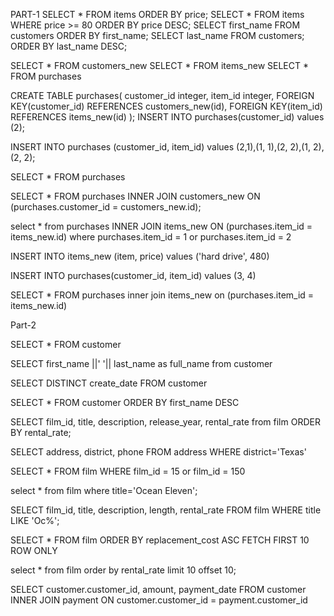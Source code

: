 PART-1
SELECT * FROM items ORDER BY price;
SELECT * FROM items WHERE price >= 80 ORDER BY price DESC;
SELECT first_name FROM customers ORDER BY first_name;
SELECT last_name FROM customers;
ORDER BY last_name DESC;

SELECT * FROM customers_new
SELECT * FROM items_new
SELECT * FROM purchases


CREATE TABLE purchases(
	customer_id integer,
	item_id integer,
	FOREIGN KEY(customer_id) REFERENCES customers_new(id),
	FOREIGN KEY(item_id) REFERENCES items_new(id)
);
INSERT INTO purchases(customer_id) values (2);

INSERT INTO purchases (customer_id, item_id) values (2,1),(1, 1),(2, 2),(1, 2),(2, 2);

SELECT * FROM purchases

SELECT * FROM purchases INNER JOIN customers_new ON (purchases.customer_id = customers_new.id);

select * from purchases INNER JOIN 
items_new ON (purchases.item_id = items_new.id) where purchases.item_id = 1 or purchases.item_id = 2

INSERT INTO items_new (item, price) values ('hard drive', 480)

INSERT INTO purchases(customer_id, item_id) values (3, 4)

SELECT * FROM purchases inner join items_new on (purchases.item_id = items_new.id)

Part-2

SELECT * FROM customer

SELECT first_name ||' '|| last_name as full_name from customer

SELECT DISTINCT
		create_date
FROM customer

   SELECT * FROM customer
ORDER BY
    first_name DESC

SELECT film_id, title, description, release_year, rental_rate from film
ORDER BY
rental_rate;

SELECT address, district, phone FROM address
WHERE district='Texas'

SELECT * FROM film WHERE film_id = 15 or film_id = 150

select * from film
where title='Ocean Eleven';

SELECT film_id, title, description, length, rental_rate FROM film
WHERE title LIKE 'Oc%';

SELECT * FROM film
ORDER BY replacement_cost ASC
FETCH FIRST 10 ROW ONLY

select * from film
order by 
rental_rate
 limit 10 offset 10;

SELECT
    customer.customer_id, amount, payment_date
FROM
    customer
INNER JOIN payment
    ON customer.customer_id = payment.customer_id

